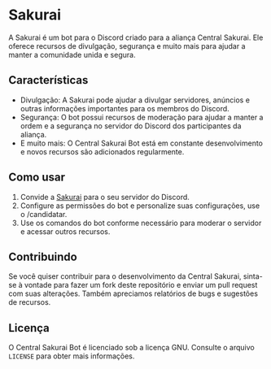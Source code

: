 # Sakurai

A Sakurai é um bot para o Discord criado para a aliança Central Sakurai. Ele oferece recursos de divulgação, segurança e muito mais para ajudar a manter a comunidade unida e segura.

## Características

- Divulgação: A Sakurai pode ajudar a divulgar servidores, anúncios e outras informações importantes para os membros do Discord.
- Segurança: O bot possui recursos de moderação para ajudar a manter a ordem e a segurança no servidor do Discord dos participantes da aliança.
- E muito mais: O Central Sakurai Bot está em constante desenvolvimento e novos recursos são adicionados regularmente.

## Como usar

1. Convide a [Sakurai](https://discord.com/api/oauth2/authorize?client_id=1109883065255329882&permissions=2147871941&scope=bot%20applications.commands) para o seu servidor do Discord.
2. Configure as permissões do bot e personalize suas configurações, use o /candidatar.
3. Use os comandos do bot conforme necessário para moderar o servidor e acessar outros recursos.

## Contribuindo

Se você quiser contribuir para o desenvolvimento da Central Sakurai, sinta-se à vontade para fazer um fork deste repositório e enviar um pull request com suas alterações. Também apreciamos relatórios de bugs e sugestões de recursos.

## Licença

O Central Sakurai Bot é licenciado sob a licença GNU. Consulte o arquivo `LICENSE` para obter mais informações.
